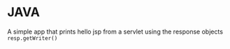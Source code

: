 # JAVA 
A simple app that prints hello jsp from a servlet using the response objects `resp.getWriter()`